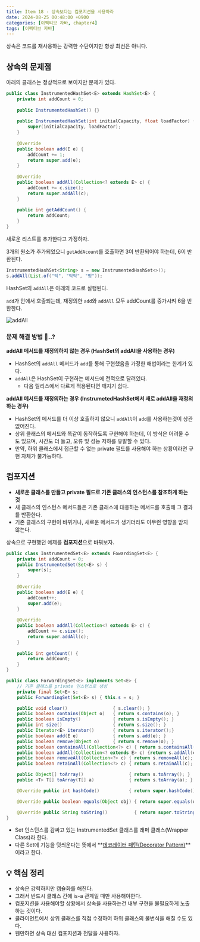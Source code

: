 ```yaml
---
title: Item 18 - 상속보다는 컴포지션을 사용하라
date: 2024-08-25 00:48:00 +0900
categories: [이펙티브 자바, chapter4]
tags: [이펙티브 자바]
---
```


상속은 코드를 재사용하는 강력한 수단이지만 항상 최선은 아니다. 

## **상속의 문제점**
아래의 클래스는 정상적으로 보이지만 문제가 있다.

```java
public class InstrumentedHashSet<E> extends HashSet<E> {
    private int addCount = 0;
    
    public InstrumentedHashSet() {}
    
    public InstrumentedHashSet(int initialCapacity, float loadFactor) {
        super(initialCapacity, loadFactor);
    }
    
    @Override
    public boolean add(E e) {
        addCount += 1;
        return super.add(e);
    }
    
    @Override
    public boolean addAll(Collection<? extends E> c) {
        addCount += c.size();
        return super.addAll(c);
    }
    
    public int getAddCount() {
        return addCount;
    }
}
```


새로운 리스트를 추가한다고 가정하자.

3개의 원소가 추가되었으니 `getAddAcount`를 호출하면 3이 반환되어야 하는데, 6이 반환된다.

```java
InstrumentedHashSet<String> s = new InstrumentedHashSet<>();
s.addAll(List.of("틱", "탁탁", "펑"));
```
HashSet의 `addAll`은 아래의 코드로 실행된다.

`add`가 안에서 호출되는데, 재정의한 `add`와 `addAll` 모두 addCount를 증가시켜 6을 반환한다.

![addAll](https://github.com/user-attachments/assets/cf30f90f-2d99-4611-bf0b-f24b1e802d3d)


### **문제 해결 방법 🤔..?**

**addAll 메서드를 재정의하지 않는 경우 (HashSet의 addAll을 사용하는 경우)**
- HashSet의 `addAll` 메서드가 `add`를 통해 구현했음을 가정한 해법이라는 한계가 있다.
- `addAll`은 HashSet이 구현하는 메서드에 전적으로 달려있다.
    - 다음 릴리스에서 다르게 적용된다면 깨지기 쉽다.

**addAll 메서드를 재정의하는 경우 (InstrumetedHashSet에서 새로 addAll을 재정의하는 경우)**
- HashSet의 메서드를 더 이상 호출하지 않으니 `addAll`이 `add`를 사용하는것이 상관없어진다.
- 상위 클래스의 메서드와 똑같이 동작하도록 구현해야 하는데, 이 방식은 어려울 수도 있으며, 시간도 더 들고, 오류 및 성능 저하를 유발할 수 있다.
- 만약, 하위 클래스에서 접근할 수 없는 private 필드를 사용해야 하는 상황이라면 구현 자체가 불가능하다.


## **컴포지션**
- **새로운 클래스를 만들고 private 필드로 기존 클래스의 인스턴스를 참조하게 하는 것**
- 새 클래스의 인스턴스 메서드들은 기존 클래스에 대응하는 메서드를 호출해 그 결과를 반환한다.
- 기존 클래스의 구현이 바뀌거나, 새로운 메서드가 생기더라도 아무런 영향을 받지 않는다.

상속으로 구현했던 예제를 **컴포지션**으로 바꿔보자.

```java
public class InstrumentedSet<E> extends FowardingSet<E> {
    private int addCount = 0;
    public InstrumentedSet(Set<E> s) {
        super(s);
    }
    
    @Override
    public boolean add(E e) {
        addCount++;
        super.add(e);
    }
    
    @Override
    public boolean addAll(Collection<? extends E> c) {
        addCount += c.size();
        return super.addAll(c);
    }
		
    public int getCount() {
        return addCount;
    }
}
```

```java
public class ForwardingSet<E> implements Set<E> {
    // 기존 클래스를 private 인스턴스로 생성
    private final Set<E> s;
    public ForwardingSet(Set<E> s) { this.s = s; }

    public void clear()                 { s.clear(); }
    public boolean contains(Object o)   { return s.contains(o); }
    public boolean isEmpty()            { return s.isEmpty(); }
    public int size()                   { return s.size(); }
    public Iterator<E> iterator()       { return s.iterator();}
    public boolean add(E e)             { return s.add(e); }
    public boolean remove(Object o)     { return s.remove(o); }
    public boolean containsAll(Collection<?> c) { return s.containsAll(c); }
    public boolean addAll(Collection<? extends E> c) {return s.addAll(c); }
    public boolean removeAll(Collection<?> c) { return s.removeAll(c); }
    public boolean retainAll(Collection<?> c) { return s.retainAll(c); }

    public Object[] toArray()                 { return s.toArray(); }
    public <T> T[] toArray(T[] a)             { return s.toArray(a); }

    @Override public int hashCode()           { return super.hashCode();}

    @Override public boolean equals(Object obj) { return super.equals(obj); }

    @Override public String toString()          { return super.toString(); }
}
```
- Set 인스턴스를 감싸고 있는 InstrumentedSet 클래스를 래퍼 클래스(Wrapper Class)라 한다.
- 다른 Set에 기능을 덧씌운다는 뜻에서 **[데코레이터 패턴(Decorator Pattern)](https://shinminjin.github.io/posts/decorator/)**이라고 한다.


## **💡 핵심 정리**
- 상속은 강력하지만 캡슐화를 해친다.
- 그래서 반드시 클래스 간에 is-a 관계일 때만 사용해야한다.
- 컴포지션을 사용해야할 상황에서 상속을 사용하는건 내부 구현을 불필요하게 노출하는 것이다.
- 클라이언트에서 상위 클래스를 직접 수정하여 하위 클래스의 불변식을 해칠 수도 있다.
- 웬만하면 상속 대신 컴포지션과 전달을 사용하자.
